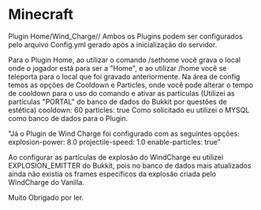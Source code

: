 # Minecraft
Plugin Home/Wind_Charge//
Ambos os Plugins podem ser configurados pelo arquivo Config.yml gerado após a inicialização do servidor.

Para o Plugin Home, ao utilizar o comando /sethome você grava o local onde o jogador está para ser a "Home", e ao utilizar /home você se teleporta para o local que foi gravado anteriormente.
Na área de config temos as opções de Cooldown e Particles, onde você pode alterar o tempo de cooldown para o uso do comando e ativar as partículas (Utilizei as partículas "PORTAL" do banco de dados do Bukkit por questões de estética)
cooldown: 60
particles: true
Como solicitado eu utilizei o MYSQL como banco de dados para o Plugin.

"Já o Plugin de Wind Charge foi configurado com as seguintes opções:
explosion-power: 8.0
projectile-speed: 1.0
enable-particles: true"

Ao configurar as partículas de explosão do WindCharge eu utilizei EXPLOSION_EMITTER do Bukkit, pois no banco de dados mais atualizados ainda não existia os frames específicos da explosão criada pelo WindCharge do Vanilla.

Muito Obrigado por ler.
